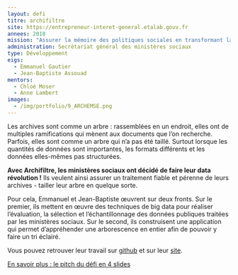 ```yaml
---
layout: defi
titre: archifiltre
site: https://entrepreneur-interet-general.etalab.gouv.fr
annees: 2018
mission: "Assurer la mémoire des politiques sociales en transformant la gestion des archives"
administration: Secrétariat général des ministères sociaux
type: Développement
eigs:
  - Emmanuel Gautier
  - Jean-Baptiste Assouad
mentors: 
  - Chloé Moser
  - Anne Lambert
images:
  - /img/portfolio/9_ARCHEMSE.png
---
```


Les archives sont comme un arbre : rassemblées en un endroit, elles
ont de multiples ramifications qui mènent aux documents que l’on
recherche. Parfois, elles sont comme un arbre qui n’a pas été
taillé. Surtout lorsque les quantités de données sont importantes, les
formats différents et les données elles-mêmes pas structurées.

**Avec Archifiltre, les ministères sociaux ont décidé de faire leur data
révolution !** Ils veulent ainsi assurer un traitement fiable et pérenne
de leurs archives - tailler leur arbre en quelque sorte.

Pour cela, Emmanuel et Jean-Baptiste œuvrent sur deux fronts. Sur le
premier, ils mettent en œuvre des techniques de big data pour réaliser
l’évaluation, la sélection et l’échantillonnage des données publiques
traitées par les ministères sociaux. Sur le second, ils construisent
une application qui permet d’appréhender une arborescence en entier
afin de pouvoir y faire un tri éclairé.


Vous pouvez retrouver leur travail sur [github](https://github.com/jeanbaptisteassouad/cheapExp) et sur leur [site](http://archifiltre.com/).

[En savoir plus : le pitch du défi en 4 slides](https://www.slideshare.net/secret/5n0tdCSCops9Zw)
